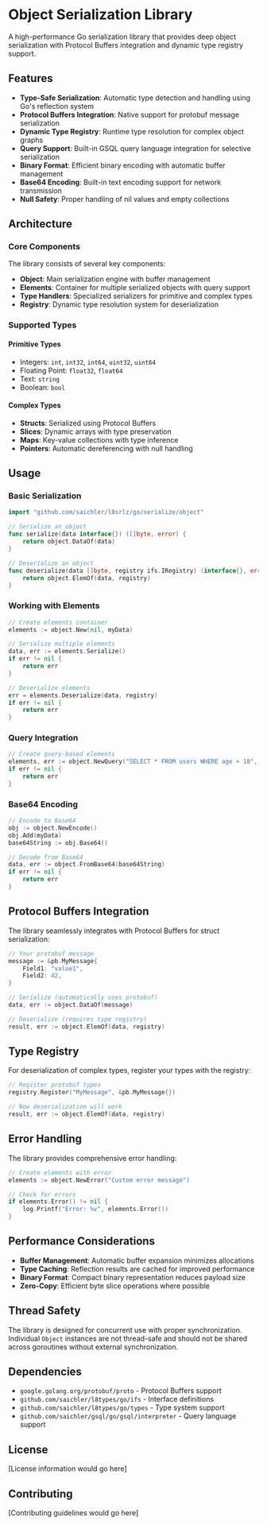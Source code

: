 # Object Serialization Library

A high-performance Go serialization library that provides deep object serialization with Protocol Buffers integration and dynamic type registry support.

## Features

- **Type-Safe Serialization**: Automatic type detection and handling using Go's reflection system
- **Protocol Buffers Integration**: Native support for protobuf message serialization
- **Dynamic Type Registry**: Runtime type resolution for complex object graphs
- **Query Support**: Built-in GSQL query language integration for selective serialization
- **Binary Format**: Efficient binary encoding with automatic buffer management
- **Base64 Encoding**: Built-in text encoding support for network transmission
- **Null Safety**: Proper handling of nil values and empty collections

## Architecture

### Core Components

The library consists of several key components:

- **Object**: Main serialization engine with buffer management
- **Elements**: Container for multiple serialized objects with query support
- **Type Handlers**: Specialized serializers for primitive and complex types
- **Registry**: Dynamic type resolution system for deserialization

### Supported Types

#### Primitive Types
- Integers: `int`, `int32`, `int64`, `uint32`, `uint64`
- Floating Point: `float32`, `float64`
- Text: `string`
- Boolean: `bool`

#### Complex Types
- **Structs**: Serialized using Protocol Buffers
- **Slices**: Dynamic arrays with type preservation
- **Maps**: Key-value collections with type inference
- **Pointers**: Automatic dereferencing with null handling

## Usage

### Basic Serialization

```go
import "github.com/saichler/l8srlz/go/serialize/object"

// Serialize an object
func serialize(data interface{}) ([]byte, error) {
    return object.DataOf(data)
}

// Deserialize an object
func deserialize(data []byte, registry ifs.IRegistry) (interface{}, error) {
    return object.ElemOf(data, registry)
}
```

### Working with Elements

```go
// Create elements container
elements := object.New(nil, myData)

// Serialize multiple elements
data, err := elements.Serialize()
if err != nil {
    return err
}

// Deserialize elements
err = elements.Deserialize(data, registry)
if err != nil {
    return err
}
```

### Query Integration

```go
// Create query-based elements
elements, err := object.NewQuery("SELECT * FROM users WHERE age > 18", resources)
if err != nil {
    return err
}
```

### Base64 Encoding

```go
// Encode to Base64
obj := object.NewEncode()
obj.Add(myData)
base64String := obj.Base64()

// Decode from Base64
data, err := object.FromBase64(base64String)
if err != nil {
    return err
}
```

## Protocol Buffers Integration

The library seamlessly integrates with Protocol Buffers for struct serialization:

```go
// Your protobuf message
message := &pb.MyMessage{
    Field1: "value1",
    Field2: 42,
}

// Serialize (automatically uses protobuf)
data, err := object.DataOf(message)

// Deserialize (requires type registry)
result, err := object.ElemOf(data, registry)
```

## Type Registry

For deserialization of complex types, register your types with the registry:

```go
// Register protobuf types
registry.Register("MyMessage", &pb.MyMessage{})

// Now deserialization will work
result, err := object.ElemOf(data, registry)
```

## Error Handling

The library provides comprehensive error handling:

```go
// Create elements with error
elements := object.NewError("Custom error message")

// Check for errors
if elements.Error() != nil {
    log.Printf("Error: %v", elements.Error())
}
```

## Performance Considerations

- **Buffer Management**: Automatic buffer expansion minimizes allocations
- **Type Caching**: Reflection results are cached for improved performance
- **Binary Format**: Compact binary representation reduces payload size
- **Zero-Copy**: Efficient byte slice operations where possible

## Thread Safety

The library is designed for concurrent use with proper synchronization. Individual `Object` instances are not thread-safe and should not be shared across goroutines without external synchronization.

## Dependencies

- `google.golang.org/protobuf/proto` - Protocol Buffers support
- `github.com/saichler/l8types/go/ifs` - Interface definitions
- `github.com/saichler/l8types/go/types` - Type system support
- `github.com/saichler/gsql/go/gsql/interpreter` - Query language support

## License

[License information would go here]

## Contributing

[Contributing guidelines would go here]